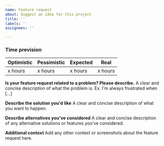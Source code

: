 ```yaml
---
name: Feature request
about: Suggest an idea for this project
title: ''
labels: ''
assignees: ''

---
```


### Time prevision
| Optimistic | Pessimistic | Expected | Real    |
|------------|-------------|----------|---------|
| x hours    | x hours     | x hours  | x hours |

**Is your feature request related to a problem? Please describe.**
A clear and concise description of what the problem is. Ex. I'm always frustrated when [...]

**Describe the solution you'd like**
A clear and concise description of what you want to happen.

**Describe alternatives you've considered**
A clear and concise description of any alternative solutions or features you've considered.

**Additional context**
Add any other context or screenshots about the feature request here.
